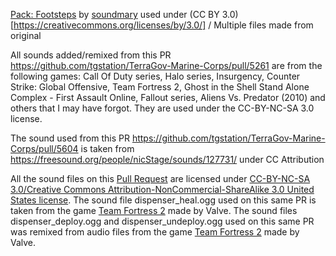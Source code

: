 [Pack: Footsteps](https://freesound.org/people/soundmary/packs/7395/)  by [soundmary](https://freesound.org/people/soundmary/) used under (CC BY 3.0)[https://creativecommons.org/licenses/by/3.0/] / Multiple files made from original

All sounds added/remixed from this PR https://github.com/tgstation/TerraGov-Marine-Corps/pull/5261 are from the following games:
Call Of Duty series, Halo series, Insurgency, Counter Strike: Global Offensive, Team Fortress 2, Ghost in the Shell Stand Alone Complex - First Assault Online, Fallout series, Aliens Vs. Predator (2010) and others that I may have forgot.
They are used under the CC-BY-NC-SA 3.0 license.

The sound used from this PR https://github.com/tgstation/TerraGov-Marine-Corps/pull/5604 is taken from https://freesound.org/people/nicStage/sounds/127731/ under CC Attribution

All the sound files on this [Pull Request](https://github.com/tgstation/TerraGov-Marine-Corps/pull/9494) are licensed under [CC-BY-NC-SA 3.0/Creative Commons Attribution-NonCommercial-ShareAlike 3.0 United States license](https://creativecommons.org/licenses/by-nc-sa/3.0/us/).
The sound file dispenser_heal.ogg used on this same PR is taken from the game [Team Fortress 2](https://store.steampowered.com/app/440/Team_Fortress_2/) made by Valve. 
The sound files dispenser_deploy.ogg and dispenser_undeploy.ogg used on this same PR was remixed from audio files from the game [Team Fortress 2](https://store.steampowered.com/app/440/Team_Fortress_2/) made by Valve. 
